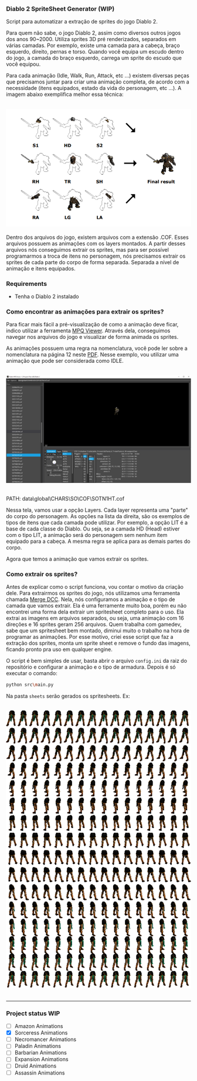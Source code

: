 ### Diablo 2 SpriteSheet Generator (WIP)

Script para automatizar a extração de sprites do jogo Diablo 2.

Para quem não sabe, o jogo Diablo 2, assim como diversos outros jogos dos anos 90~2000. Utiliza sprites 3D pré renderizados, separados em várias camadas. Por exemplo, existe uma camada para a cabeça, braço esquerdo, direito, pernas e torso. Quando você equipa um escudo dentro do jogo, a camada do braço esquerdo, carrega um sprite do escudo que você equipou.

Para cada animação (Idle, Walk, Run, Attack, etc ...) existem diversas peças que precisamos juntar para criar uma animação completa, de acordo com a necessidade (itens equipados, estado da vida do personagem, etc ...). A imagem abaixo exemplifica melhor essa técnica:
<br>
<br>
<center><img src="./doc/1.PNG"/></center>
<br>
Dentro dos arquivos do jogo, existem arquivos com a extensão .COF. Esses arquivos possuem as animações com os layers montados. A partir desses arquivos nós conseguimos extrair os sprites, mas para ser possível programarmos a troca de itens no personagem, nós precisamos extrair os sprites de cada parte do corpo de forma separada. Separada a nível de animação e itens equipados.

### Requirements
 - Tenha o Diablo 2 instalado

### Como encontrar as animações para extrair os sprites?

Para ficar mais fácil a pré-visualização de como a animação deve ficar, indico utilizar a ferramenta [MPQ Viewer](https://github.com/collinsmith/riiablo#mpq-viewer). Através dela, conseguimos navegar nos arquivos do jogo e visualizar de forma animada os sprites.

As animações possuem uma regra na nomenclatura, você pode ler sobre a nomenclatura na página 12 neste [PDF](https://github.com/collinsmith/riiablo#mpq-viewer). Nesse exemplo, vou utilizar uma animação que pode ser considerada como IDLE.
<br>
<br>
<center><img src="./doc/2.PNG"/></center>
<br>

PATH: data\global\CHARS\SO\COF\SOTN1HT.cof

Nessa tela, vamos usar a opção Layers. Cada layer representa uma "parte" do corpo do personagem. As opções na lista da direita, são os exemplos de tipos de itens que cada camada pode utilizar. Por exemplo, a opção LIT é a base de cada classe do Diablo. Ou seja, se a camada HD (Head) estiver com o tipo LIT, a animação será do personagem sem nenhum item equipado para a cabeça. A mesma regra se aplica para as demais partes do corpo.

Agora que temos a animação que vamos extrair os sprites.

### Como extrair os sprites?

Antes de explicar como o script funciona, vou contar o motivo da criação dele. Para extrairmos os sprites do jogo, nós utilizamos uma ferramenta chamada [Merge DCC](https://d2mods.info/forum/viewtopic.php?t=64449). Nela, nós configuramos a animação e o tipo de camada que vamos extrair. Ela é uma ferramente muito boa, porém eu não encontrei uma forma dela extrair um spritesheet completo para o uso. Ela extrai as imagens em arquivos separados, ou seja, uma animação com 16 direções e 16 sprites geram 256 arquivos. Quem trabalha com gamedev, sabe que um spritesheet bem montado, diminui muito o trabalho na hora de programar as animações. Por esse motivo, criei esse script que faz a extração dos sprites, monta um sprite sheet e remove o fundo das imagens, ficando pronto pra uso em qualquer engine.

O script é bem simples de usar, basta abrir o arquivo `config.ini` da raiz do repositório e configurar a animação e o tipo de armadura. Depois é só executar o comando:
```bash
python src\main.py
```

Na pasta `sheets` serão gerados os spritesheets. Ex:
<br>
<br>
<center><img src="./sheets/LG.png"/></center>
<br>

---
### Project status WIP

- [ ] Amazon Animations
- [x] Sorceress Animations
- [ ] Necromancer Animations
- [ ] Paladin Animations
- [ ] Barbarian Animations
- [ ] Expansion Animations
- [ ] Druid Animations
- [ ] Assassin Animations